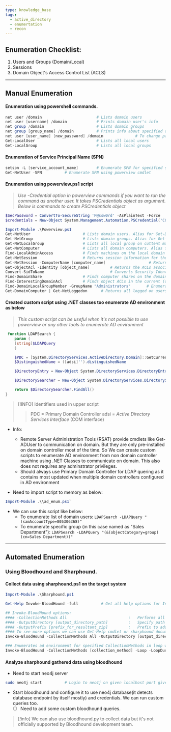 ```yaml
---
type: knowledge_base
tags:
  - active_directory
  - enumertation
  - recon
---
```

##  Enumeration Checklist:

1. Users and Groups (Domain/Local)
2. Sessions
3. Domain Object's Access Control List (ACLS)


---
## Manual Enumeration

#### Enumeration using powershell commands.

```powershell
net user /domain                        # Lists domain users
net user [username] /domain             # Prints domain user's info
net group /domain                       # Lists domain groups
net group [group_name] /domain          # Prints info about specified domain's group
net user [user_name] [new_password] /domain              # To change password of the specified user if have privileges to do that over that user object
Get-LocalUser                           # Lists all local users
Get-LocalGroup                          # Lists all local groups
```

####  Enumeration of Service Principal Name (SPN)

```powershell
setspn -L [service_account_name]        # Enumerate SPN for specified service account name
Get-NetUser -SPN          # Enumerate SPN using powerview cmdlet
```
 
#### Enumeration using powerview.ps1 script

> *Use -Credential option in powerview commands if you want to run the command as another user. It takes PSCredentials object as argument. Below is commands to create PSCredentials object*
```powershell
$SecPassword = ConvertTo-SecureString 'P@ssw0rd' -AsPlainText -Force
$credentials = New-Object System.Management.Automation.PSCredential('CORP\robert', $SecPassword)
```
  
```powershell
Import-Module .\Powerview.ps1
Get-NetUser                       # Lists domain users. Alias for Get-DomainUser.
Get-NetGroup                      # Lists domain groups. Alias for Get-DomainGroup.
Get-NetLocalGroup                 # Lists all local group on cuttent machine.
Get-NetComputer                   # Lists all domain computers. Alias for Get-DomainComputer
Find-LocalAdminAccess             # Finds machines on the local domain where the current user has local administrator access.
Get-NetSession                    # Returns session information for the local (or a remote) machine.
Get-NetSession -ComputerName [computer_name]                   # Returns session information for the local (or a remote) machine.
Get-ObjectAcl -Identity [object_name]         # Returns the ACLs associated with a specific active directory object.
Convert-SidToName                             # Converts Security Identifier to name of the object
Find-DomainShare                  # Finds computer shares on the domain. if -CheckShareAccess passed, it will only list share to which current user has read access.
Find-InterestingDomainAcl         # Finds object ACLs in the current (or specified) domain with modification rights set to non-built in objects.
Find-DomainLocalGroupMember -GroupName "Administrators"       # Enumerates the members of specified local group (default administrators) for all the targeted machines on the current (or specified) domain.
Get-DomainComputer | Get-NetLoggedon      # Returns all logged on users for all computers in the domain.
```
 
#### Created custom script using .NET classes too enumerate AD environment as below

> *This custom script can be useful when it's not possible to use powerview or any other tools to enumerate AD environment*

```powershell
 function LDAPSearch {
    param (
    [string]$LDAPQuery
    )

    $PDC = [System.DirectoryServices.ActiveDirectory.Domain]::GetCurrentDomain().PdcRoleOwner.Name
    $DistinguishedName = ([adsi]'').distinguishedName

	$DirectoryEntry = New-Object System.DirectoryServices.DirectoryEntry("LDAP://$PDC/$DistinguishedName")

	$DirectorySearcher = New-Object System.DirectoryServices.DirectorySearcher($DirectoryEntry, $LDAPQuery)

    return $DirectorySearcher.FindAll()
}
```

> [!INFO] Identifiers used in upper script
>>  PDC = Primary Domain Controller
>>  adsi = *Active Directory Services Interface* (COM interface) 

- Info: 
	- Remote Server Administration Tools (RSAT) provide cmdlets like Get-ADUser to communication on domain. But they are only pre-installed on domain controller most of the time. So We can create custom scripts to enumerate AD environment from non domain controller machine using .NET Classes to communicate on domain. This also does not requires any adminstrator privileges.
	- Should always use Primary Domain Controller for LDAP quering as it contains most updated when multiple domain controllers configured in AD environment

- Need to import script to memory as below:
```powershell
Import-Module .\\ad_enum.ps1`
```

- We can use this script like below:
	- To enumerate list of domain users: `LDAPSearch -LDAPQuery "(samAccountType=805306368)"`
    - To enumerate specific group (in this case named as "Sales Department"): `LDAPSearch -LDAPQuery "(&(objectCategory=group)(cn=Sales Department))"`


---


## Automated Enumeration

### Using Bloodhound and Sharphound.

#### Collect data using sharphound.ps1 on the target system
```powershell
Import-Module .\Sharphound.ps1

Get-Help Invoke-BloodHound -full          # Get all help options for Invoke-BloodHound command

## Invoke-BloodHound options:
#### -CollectionMethods All                           :   Performs all collection methods except for GPOLocalGroup.
#### -OutputDirectory [output_directory_path]         :   Specify path where to store resultant zip
#### -OutputPrefix [prefix_for_resultant_zip]         :   Prefix to add in name of resultant zip file
#### To see more options we can use Get-Help cmdlet or sharphound documentation
Invoke-BloodHound -CollectionMethods All -OutputDirectory [output_directory_path] -OutputPrefix [prefix_for_resultant_zip]

### Enumerates ad environment for specified CollectionMethods in loop with duration given as -LoopDuration and at interval given as -LoopInterval
Invoke-BloodHound -CollectionMethods [collection_method] -Loop -LoopDuration [HH:MM:SS] -LoopInterval [HH:MM:SS]
```

#### Analyze sharphound gathered data using bloodhound

-  Need to start neo4j server
 ```bash
sudo neo4j start          # Login to neo4j on given localhost port given in output and configure database
```

- Start bloodhound and configure it to use neo4j database(it detects database endpoint by itself mostly) and credentials. We can run custom queries too.
	- [ ] Need to add some custom bloodhound queries.

> [!info]
> We can also use bloodhound.py to collect data but it's not officially supported by Bloodhound development team.



